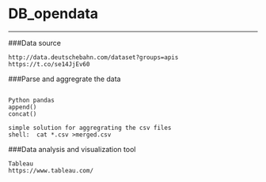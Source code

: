 # DB_opendata

---

###Data source
```
http://data.deutschebahn.com/dataset?groups=apis
https://t.co/se14JjEv60
```

###Parse and aggregrate the data

```

Python pandas 
append()
concat()

simple solution for aggregrating the csv files
shell:  cat *.csv >merged.csv 
```
###Data analysis and visualization tool
```
Tableau
https://www.tableau.com/

```